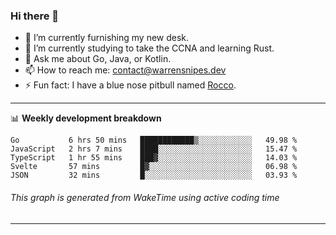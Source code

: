 ### Hi there 👋

- 🔭 I’m currently furnishing my new desk.
- 🌱 I’m currently studying to take the CCNA and learning Rust.
- 💬 Ask me about Go, Java, or Kotlin.
- 📫 How to reach me: contact@warrensnipes.dev
- ⚡ Fun fact: I have a blue nose pitbull named [Rocco](https://i.imgur.com/iLsSCKu.jpg).

-------

📊 **Weekly development breakdown**
<!--START_SECTION:waka-->
```text
Go           6 hrs 50 mins   ████████████▒░░░░░░░░░░░░   49.98 % 
JavaScript   2 hrs 7 mins    ████░░░░░░░░░░░░░░░░░░░░░   15.47 % 
TypeScript   1 hr 55 mins    ███▓░░░░░░░░░░░░░░░░░░░░░   14.03 % 
Svelte       57 mins         █▓░░░░░░░░░░░░░░░░░░░░░░░   06.98 % 
JSON         32 mins         █░░░░░░░░░░░░░░░░░░░░░░░░   03.93 % 
```
<!--END_SECTION:waka-->
###### *This graph is generated from WakeTime using active coding time*
-------
